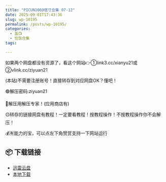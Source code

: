 ```yaml
---
title: "PICUN1069痞寸合集 07-12"
date: 2025-09-01T17:43:36
slug: wp-10195
permalink: /posts/wp-10195/
categories:
  - 盖📺
  - 恰饭合集
tags:

---
```


如果两个网盘都没有资源了，看这个网站👉①link3.cc/xianyu21或②vlink.cc/ziyuan21

(本站)不需要注册账号！直接转存到对应网盘OK？懂吧！

🟢解压密码:ziyuan21

🔵解压用解压专家！(应用商店有)

🟡转存的链接网盘有教程！一定要看教程！按教程操作！不按教程操作你不会解压！

💰🈶能力的宝，可以点左下角赞赏支持一下网站运行

## 📦 下载链接
- [迅雷云盘](https://blziyuan21.com/pay-download/10195?key=ba58a83e4b&down_id=0)
- [本地下载](https://blziyuan21.com/pay-download/10195?key=ba58a83e4b&down_id=1)

